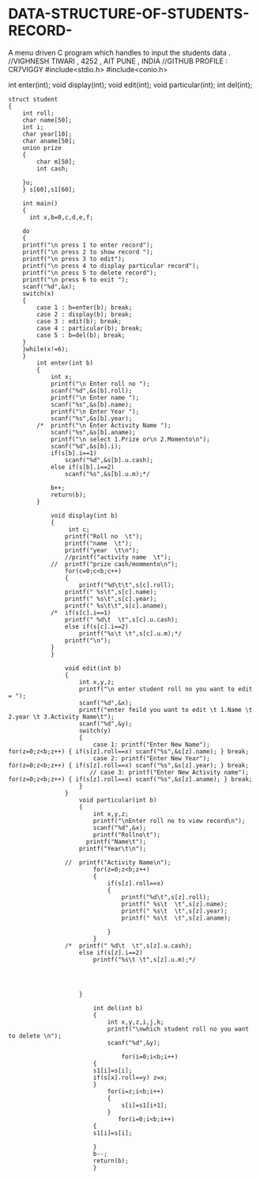 # DATA-STRUCTURE-OF-STUDENTS-RECORD-
A menu driven C program which handles to input the students data .
//VIGHNESH TIWARI , 4252 , AIT PUNE , INDIA
//GITHUB PROFILE : CR7VIGGY
#include<stdio.h>
#include<conio.h>

int enter(int);
void display(int);
void edit(int);
void particular(int);
int del(int);

	struct student
	{
	    int roll;
	    char name[50];
		int i;
	    char year[10];
	    char aname[50];
	    union prize
	    {
	        char m[50];
	        int cash;
	
	    }u;
	    } s[60],s1[60];

		int main()
		{
		  int x,b=0,c,d,e,f;
		
		do
		{
		printf("\n press 1 to enter record");
		printf("\n press 2 to show record ");
		printf("\n press 3 to edit");
		printf("\n press 4 to display particular record");
		printf("\n press 5 to delete record");
		printf("\n press 6 to exit ");
		scanf("%d",&x);
		switch(x)
		{
		    case 1 : b=enter(b); break;
		    case 2 : display(b); break;
		   	case 3 : edit(b); break;
		    case 4 : particular(b); break;
		    case 5 : b=del(b); break;
		}
		}while(x!=6);
		}
			int enter(int b)
			{
				int x;
				printf("\n Enter roll no ");
				scanf("%d",&s[b].roll);
				printf("\n Enter name ");
				scanf("%s",&s[b].name);
				printf("\n Enter Year ");
				scanf("%s",&s[b].year);
			/*	printf("\n Enter Activity Name ");
				scanf("%s",&s[b].aname);
				printf("\n select 1.Prize or\n 2.Momento\n");
				scanf("%d",&s[b].i);
				if(s[b].i==1)
				    scanf("%d",&s[b].u.cash);
				else if(s[b].i==2)
				    scanf("%s",&s[b].u.m);*/
				
				b++;
				return(b);
			}

				void display(int b)
				{
					 int c;
					printf("Roll no  \t");
					printf("name  \t");
					printf("year  \t\n");
					//printf("activity name  \t");
				//	printf("prize cash/mommento\n");
					for(c=0;c<b;c++)
					{
					    printf("%d\t\t",s[c].roll);
					printf(" %s\t",s[c].name);
					printf(" %s\t",s[c].year);
					printf(" %s\t\t",s[c].aname);
				/*	if(s[c].i==1)
					printf(" %d\t  \t",s[c].u.cash);
					else if(s[c].i==2)
					    printf("%s\t \t",s[c].u.m);*/
					printf("\n");
				}
				}

					void edit(int b)
					{
					    int x,y,z;
					    printf("\n enter student roll no you want to edit = ");
					    scanf("%d",&x);
					    printf("enter feild you want to edit \t 1.Name \t 2.year \t 3.Activity Name\t");
					    scanf("%d",&y);
					    switch(y)
					    {
					        case 1: printf("Enter New Name"); for(z=0;z<b;z++) { if(s[z].roll==x) scanf("%s",&s[z].name); } break;
					        case 2: printf("Enter New Year"); for(z=0;z<b;z++) { if(s[z].roll==x) scanf("%s",&s[z].year); } break;
					       // case 3: printf("Enter New Activity name"); for(z=0;z<b;z++) { if(s[z].roll==x) scanf("%s",&s[z].aname); } break;
					    }
					}
						void particular(int b)
						{
						    int x,y,z;
						    printf("\nEnter roll no to view record\n");
						    scanf("%d",&x);
						    printf("Rollno\t");
						  printf("Name\t");
						printf("Year\t\n");
						
					//	printf("Activity Name\n");
						    for(z=0;z<b;z++) 
							{ 
								if(s[z].roll==x)
						     	{
							        printf("%d\t",s[z].roll);
									printf(" %s\t  \t",s[z].name);
									printf(" %s\t  \t",s[z].year);
									printf(" %s\t  \t",s[z].aname);
									
								}
							}
					/*	printf(" %d\t  \t",s[z].u.cash);
						else if(s[z].i==2)
						    printf("%s\t \t",s[z].u.m);*/
						
						
						
						
						}

							int del(int b)
							{
							    int x,y,z,i,j,k;
							    printf("\nwhich student roll no you want to delete \n");
							    scanf("%d",&y);
							    
									for(i=0;i<b;i++)
							{
							s1[i]=s[i];
							if(s[x].roll==y) z=x;
							}
							    for(i=z;i<b;i++)
							    {
							        s[i]=s1[i+1];
							    }
							       for(i=0;i<b;i++)
							{
							s1[i]=s[i];
							
							}
							b--;
							return(b);
							}
